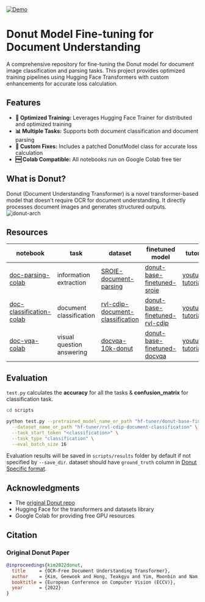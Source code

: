 [![Demo](https://img.shields.io/badge/Demo-Colab-orange)](#demo)
# Donut Model Fine-tuning for Document Understanding

A comprehensive repository for fine-tuning the Donut model for document image classification and parsing tasks. This project provides optimized training pipelines using Hugging Face Transformers with custom enhancements for accurate loss calculation.

## Features

- **🚀 Optimized Training:** Leverages Hugging Face Trainer for distributed and optimized training
- **📊 Multiple Tasks:** Supports both document classification and document parsing
- **🔧 Custom Fixes:** Includes a patched DonutModel class for accurate loss calculation
- **🆓 Colab Compatible:** All notebooks run on Google Colab free tier

## What is Donut?

Donut (Document Understanding Transformer) is a novel transformer-based model that doesn't require OCR for document understanding. It directly processes document images and generates structured outputs.
![donut-arch](https://huggingface.co/datasets/huggingface/documentation-images/resolve/main/transformers/model_doc/donut_architecture.jpg)


## Resources

| notebook | task | dataset | finetuned model | tutorial |
|---|---|---|---|---|
| [doc-parsing-colab](https://colab.research.google.com/drive/1o4FzEZn4GZWxgbdiRgUmAx1bDWnOQHW2?usp=sharing) | information extraction | [SROIE-document-parsing](https://huggingface.co/datasets/hf-tuner/SROIE-document-parsing) | [donut-base-finetuned-sroie](https://huggingface.co/hf-tuner/donut-base-finetuned-sroie) | [youtube-tutorial](https://www.youtube.com/watch?v=Ucu39UY3Vtg)
| [doc-classification-colab](https://colab.research.google.com/drive/18ApbtvvMtWl1DWJR_9D1yyrHBxzZZ_AA?usp=sharing) | document classification | [rvl-cdip-document-classification](https://huggingface.co/datasets/hf-tuner/rvl-cdip-document-classification) | [donut-base-finetuned-rvl-cdip](https://huggingface.co/hf-tuner/donut-base-finetuned-rvl-cdip) | [youtube-tutorial](https://www.youtube.com/watch?v=a2CH3LCpD7I)
| [doc-vqa-colab](https://colab.research.google.com/drive/1O6skrn0IhoSv4dfEyJYzBLGJWJ_F-pVq?usp=sharing) | visual question answering | [docvqa-10k-donut](https://huggingface.co/datasets/hf-tuner/hf-tuner/docvqa-10k-donut) | [donut-base-finetuned-docvqa](https://huggingface.co/hf-tuner/donut-base-finetuned-docvqa) | [youtube-tutorial](https://www.youtube.com/watch?v=Mmu3dHq0zV4)

## Evaluation

`test.py` calculates the **accuracy** for all the tasks & **confusion_matrix** for classification task.

```bash
cd scripts

python test.py --pretrained_model_name_or_path "hf-tuner/donut-base-finetuned-rvl-cdip" \
  --dataset_name_or_path "hf-tuner/rvl-cdip-document-classification" \
  --task_start_token "<classification>" \
  --task_type "classification" \
  --eval_batch_size 16
```

Evaluation results will be saved in `scripts/results` folder by default if not specified by `--save_dir`. dataset should have `ground_truth` column in [Donut Specific format](https://github.com/clovaai/donut?tab=readme-ov-file#for-document-classification).


## Acknowledgments
- The [original Donut repo](https://github.com/clovaai/donut)
- Hugging Face for the transformers and datasets library
- Google Colab for providing free GPU resources

## Citation

### Original Donut Paper
```bibtex
@inproceedings{kim2022donut,
  title     = {OCR-Free Document Understanding Transformer},
  author    = {Kim, Geewook and Hong, Teakgyu and Yim, Moonbin and Nam, JeongYeon and Park, Jinyoung and Yim, Jinyeong and Hwang, Wonseok and Yun, Sangdoo and Han, Dongyoon and Park, Seunghyun},
  booktitle = {European Conference on Computer Vision (ECCV)},
  year      = {2022}
}
```
